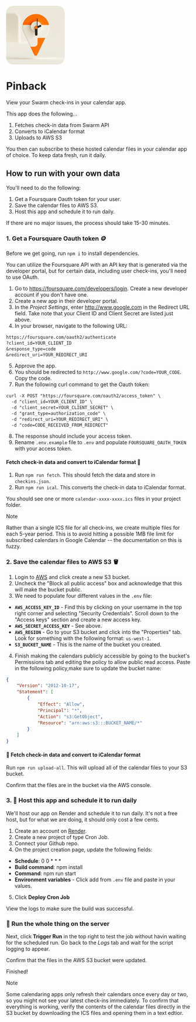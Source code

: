 <p>
    <img src="./pinback-logo.png" alt="Map pin with a clock embedded in it" width="160">
</p>

# Pinback

View your Swarm check-ins in your calendar app.

This app does the following...
1. Fetches check-in data from Swarm API
2. Converts to iCalendar format
3. Uploads to AWS S3

You then can subscribe to these hosted calendar files in your calendar app of choice. To keep data fresh, run it daily.

## How to run with your own data

You'll need to do the following:
1. Get a Foursquare Oauth token for your user.
2. Save the calendar files to AWS S3.
3. Host this app and schedule it to run daily.

If there are no major issues, the process should take 15-30 minutes.

### 1. Get a Foursquare Oauth token 🪙

Before we get going, run `npm i` to install dependencies.

You can utilize the Foursquare API with an API key that is generated via the developer portal, but for certain data, including user check-ins, you'll need to use OAuth.

1. Go to https://foursquare.com/developers/login. Create a new developer account if you don't have one.
2. Create a new app in their developer portal.
3. In the *Project Settings*, enter http://www.google.com in the Redirect URL field. Take note that your Client ID and Client Secret are listed just above.
4. In your browser, navigate to the following URL:
```shell
https://foursquare.com/oauth2/authenticate
?client_id=YOUR_CLIENT_ID
&response_type=code
&redirect_uri=YOUR_REDIRECT_URI
```
5. Approve the app.
6. You should be redirected to `http://www.google.com/?code=YOUR_CODE`. Copy the code.
7. Run the following curl command to get the Oauth token:
```shell
curl -X POST "https://foursquare.com/oauth2/access_token" \
  -d "client_id=YOUR_CLIENT_ID" \
  -d "client_secret=YOUR_CLIENT_SECRET" \
  -d "grant_type=authorization_code" \
  -d "redirect_uri=YOUR_REDIRECT_URI" \
  -d "code=CODE_RECEIVED_FROM_REDIRECT"
```
8. The response should include your access token.
9. Rename `.env.example` file to `.env` and populate `FOURSQUARE_OAUTH_TOKEN` with your access token.

#### Fetch check-in data and convert to iCalendar format 📅

1. Run `npm run fetch`. This should fetch the data and store in `checkins.json`.
2. Run `npm run ical`. This converts the check-in data to iCalendar format.

You should see one or more `calendar-xxxx-xxxx.ics` files in your project folder.

> [!NOTE]
> Rather than a single ICS file for all check-ins, we create multiple files for each 5-year period. This is to avoid hitting a possible 1MB file limit for subscribed calendars in Google Calendar -- the documentation on this is fuzzy.

### 2. Save the calendar files to AWS S3 🪣 

1. Login to [AWS](https://aws.amazon.com/s3/) and click create a new S3 bucket. 
2. Uncheck the "Block all public access" box and acknowledge that this will make the bucket public.
3. We need to populate four different values in the `.env` file:
  - **`AWS_ACCESS_KEY_ID`** - Find this by clicking on your username in the top right corner and selecting "Security Credentials". Scroll down to the "Access keys" section and create a new access key.
  - **`AWS_SECRET_ACCESS_KEY`** - See above.
  - **`AWS_REGION`** - Go to your S3 bucket and click into the "Properties" tab. Look for something with the following format: `us-west-1`.
  - **`S3_BUCKET_NAME`** - This is the name of the bucket you created.
4. Finish making the calendars publicly accessible by going to the bucket's Permissions tab and editing the policy to allow public read access. Paste in the following policy,make sure to update the bucket name:
```json
{
    "Version": "2012-10-17",
    "Statement": [
        {
            "Effect": "Allow",
            "Principal": "*",
            "Action": "s3:GetObject",
            "Resource": "arn:aws:s3:::BUCKET_NAME/*"
        }
    ]
}
```

#### 📍 Fetch check-in data and convert to iCalendar format

Run `npm run upload-all`. This will upload all of the calendar files to your S3 bucket.

Confirm that the files are in the bucket via the AWS console.

### 3. 🌄 Host this app and schedule it to run daily

We'll host our app on Render and schedule it to run daily. It's not a free host, but for what we are doing, it should only cost a few cents.

1. Create an account on [Render](https://render.com/).
2. Create a new project of type Cron Job.
3. Connect your Github repo.
4. On the project creation page, update the following fields:
  - **Schedule**: 0 0 * * *
  - **Build command**: npm install
  - **Command**: npm run start
  - **Environment variables** - Click add from `.env` file and paste in your values.
5. Click **Deploy Cron Job**

View the logs to make sure the build was successful.

### 📍 Run the whole thing on the server
Next, click **Trigger Run** in the top right to test the job without havin waiting for the scheduled run. Go back to the *Logs* tab and wait for the script logging to appear.

Confirm that the files in the AWS S3 bucket were updated.

Finished!


> [!NOTE]
> Some calendaring apps only refresh their calendars once every day or two, so you might not see your latest check-ins immediately. To confirm that everything is working, verify the contents of the calendar files directly in the S3 bucket by downloading the ICS files and opening them in a text edtior.